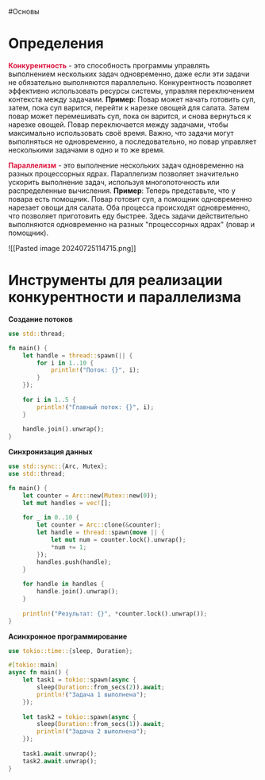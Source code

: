 #Основы 

# Определения
<span style="color:crimson"><b>Конкурентность</b></span> - это способность программы управлять выполнением нескольких задач одновременно, даже если эти задачи не обязательно выполняются параллельно. Конкурентность позволяет эффективно использовать ресурсы системы, управляя переключением контекста между задачами. 
**Пример**: Повар может начать готовить суп, затем, пока суп варится, перейти к нарезке овощей для салата. Затем повар может перемешивать суп, пока он варится, и снова вернуться к нарезке овощей. Повар переключается между задачами, чтобы максимально использовать своё время. Важно, что задачи могут выполняться не одновременно, а последовательно, но повар управляет несколькими задачами в одно и то же время.

<span style="color:crimson"><b>Параллелизм</b></span> - это выполнение нескольких задач одновременно на разных процессорных ядрах. Параллелизм позволяет значительно ускорить выполнение задач, используя многопоточность или распределенные вычисления.
**Пример**: Теперь представьте, что у повара есть помощник. Повар готовит суп, а помощник одновременно нарезает овощи для салата. Оба процесса происходят одновременно, что позволяет приготовить еду быстрее. Здесь задачи действительно выполняются одновременно на разных "процессорных ядрах" (повар и помощник).


![[Pasted image 20240725114715.png]]

# Инструменты для реализации конкурентности и параллелизма

**Создание потоков**
```rust
use std::thread;

fn main() {
	let handle = thread::spawn(|| { 
		for i in 1..10 { 
			println!("Поток: {}", i); 
		} 
	});
	
	for i in 1..5 { 
		println!("Главный поток: {}", i); 
	} 
	
	handle.join().unwrap(); 
} 	
```

**Синхронизация данных**
```rust 
use std::sync::{Arc, Mutex}; 
use std::thread;

fn main() {
	let counter = Arc::new(Mutex::new(0));
	let mut handles = vec![];
	
	for _ in 0..10 { 
		let counter = Arc::clone(&counter); 
		let handle = thread::spawn(move || {
			let mut num = counter.lock().unwrap(); 
			*num += 1; 
		});
		handles.push(handle);
	}
	
	for handle in handles {
		handle.join().unwrap(); 
	}
	
	println!("Результат: {}", *counter.lock().unwrap()); 
}
```

**Асинхронное программирование**
```rust 
use tokio::time::{sleep, Duration}; 

#[tokio::main]
async fn main() {
	let task1 = tokio::spawn(async {
		sleep(Duration::from_secs(2)).await; 
		println!("Задача 1 выполнена"); 
	});
	
	let task2 = tokio::spawn(async {
		sleep(Duration::from_secs(1)).await;
		println!("Задача 2 выполнена");
	});
	
	task1.await.unwrap();
	task2.await.unwrap();
}
```
